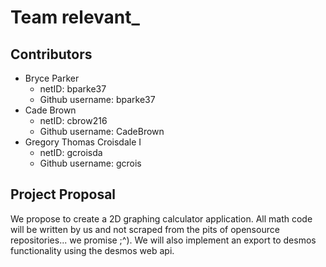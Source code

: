 # Team relevant_

## Contributors
* Bryce Parker
    * netID: bparke37
    * Github username: bparke37
* Cade Brown
    * netID: cbrow216
    * Github username: CadeBrown
* Gregory Thomas Croisdale I
    * netID: gcroisda
    * Github username: gcrois
## Project Proposal
We propose to create a 2D graphing calculator application. All math code will be written by us
and not scraped from the pits of opensource repositories... we promise ;^). We will also implement
an export to desmos functionality using the desmos web api.
